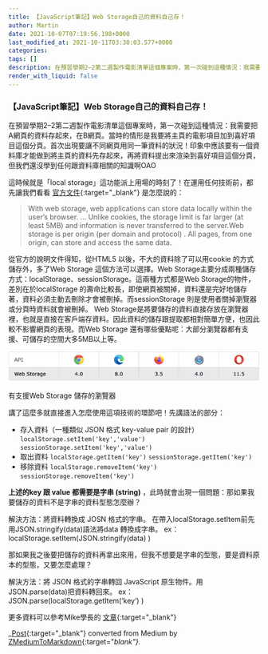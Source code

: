 ```yaml
---
title: 【JavaScript筆記】Web Storage自己的資料自己存！
author: Martin
date: 2021-10-07T07:19:56.198+0000
last_modified_at: 2021-10-11T03:30:03.577+0000
categories: 
tags: []
description: 在預習學期2–2第二週製作電影清單這個專案時，第一次碰到這種情況：我需要把A網頁的資料存起來，在B網頁。當時的情形是我要將主頁的電影項目加到喜好項目這個分頁。首次出現要讓不同網頁用同一筆資料的狀況！印象中應該要有一個資料庫才能做到將主頁的資料先存起來，再將資料提出來渲染到喜好項目…
render_with_liquid: false
---
```


### 【JavaScript筆記】Web Storage自己的資料自己存！

在預習學期2–2第二週製作電影清單這個專案時，第一次碰到這種情況：我需要把A網頁的資料存起來，在B網頁。當時的情形是我要將主頁的電影項目加到喜好項目這個分頁。首次出現要讓不同網頁用同一筆資料的狀況！印象中應該要有一個資料庫才能做到將主頁的資料先存起來，再將資料提出來渲染到喜好項目這個分頁，但我們還沒學到任何跟資料庫相關的知識啊OAO

這時候就是「local storage」這功能派上用場的時刻了！在運用任何技術前，都先讓我們看看 [官方文件](https://www.w3schools.com/htmL/html5_webstorage.asp){:target="_blank"} 是怎麼說的：


> With web storage, web applications can store data locally within the user’s browser\. … Unlike cookies, the storage limit is far larger \(at least 5MB\) and information is never transferred to the server\.Web storage is per origin \(per domain and protocol\) \. All pages, from one origin, can store and access the same data\. 





從官方的說明文件得知，從HTML5 以後，不大的資料除了可以用cookie 的方式儲存外，多了Web Storage 這個方法可以選擇。Web Storage主要分成兩種儲存方式：localStorage、sessionStorage。這兩種方式都是Web Storage的物件，差別在於localStorage 的壽命比較長，即使網頁被關掉，資料還是完好地儲存著，資料必須主動去刪除才會被刪掉。而sessionStorage 則是使用者關掉瀏覽器或分頁時資料就會被刪掉。
Web Storage是將要儲存的資料直接存放在瀏覽器裡，也就是直接在客戶端存資料。因此資料的儲存跟提取都相對簡單方便，也因此較不影響網頁的表現。而Web Storage 還有哪些優點呢：大部分瀏覽器都有支援、可儲存的空間大多5MB以上等。


![有支援Web Storage 儲存的瀏覽器](/assets/c422fa21262/1*i0IHNVF4vCDsUIwSJOXJGQ.png)

有支援Web Storage 儲存的瀏覽器

講了這麼多就直接進入怎麼使用這項技術的環節吧！先講語法的部分：
- 存入資料（一種類似 JSON 格式 key\-value pair 的設計）
`localStorage.setItem('key','value') sessionStorage.setItem('key','value')`
- 取出資料 
`localStorage.getItem('key')` 
`sessionStorage.getItem('key')`
- 移除資料 
`localStorage.removeItem('key')` 
`sessionStorage.removeItem('key')`


**上述的key 跟 value 都需要是字串 \(string\)** ，此時就會出現一個問題：那如果我要儲存的資料不是字串的資料型態怎麼辦？

解決方法：將資料轉換成 JOSN 格式的字串。
在帶入localStorage\.setItem前先用JSON\.stringify\(data\)語法將data 轉換成字串。 
ex：localStorage\.setItem\(JSON\.stringify\(data\) \)

那如果我之後要把儲存的資料再拿出來用，但我不想要是字串的型態，要是資料原本的型態，又要怎麼處理？

解決方法：將 JSON 格式的字串轉回 JavaScript 原生物件。用JSON\.parse\(data\)把資料轉回來。 
ex：JSON\.parse\(localStorage\.getItem\(‘key’\) \)

更多資料可以參考Mike學長的 [文章](https://medium.com/麥克的半路出家筆記/javascript-localstorage-的使用-e0da6f402453){:target="_blank"}



_[Post](https://medium.com/@martin87713/javascript%E7%AD%86%E8%A8%98-web-storage%E8%87%AA%E5%B7%B1%E7%9A%84%E8%B3%87%E6%96%99%E8%87%AA%E5%B7%B1%E5%AD%98-c422fa21262){:target="_blank"} converted from Medium by [ZMediumToMarkdown](https://github.com/ZhgChgLi/ZMediumToMarkdown){:target="_blank"}._
